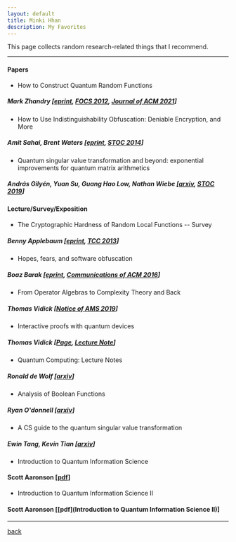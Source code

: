 ```yaml
---
layout: default
title: Minki Hhan
description: My Favorites
---
```


This page collects random research-related things that I recommend.

* * *

#### Papers
- How to Construct Quantum Random Functions
##### Mark Zhandry [[eprint](https://eprint.iacr.org/2012/182), [FOCS 2012](https://ieeexplore.ieee.org/document/6375347), [Journal of ACM 2021](https://dl.acm.org/doi/fullHtml/10.1145/3450745)]
- How to Use Indistinguishability Obfuscation: Deniable Encryption, and More
##### Amit Sahai, Brent Waters [[eprint](https://eprint.iacr.org/2013/454), [STOC 2014](https://dl.acm.org/doi/10.1145/2591796.2591825)]
- Quantum singular value transformation and beyond: exponential improvements for quantum matrix arithmetics
##### András Gilyén, Yuan Su, Guang Hao Low, Nathan Wiebe [[arxiv](https://arxiv.org/abs/1806.01838), [STOC 2019](https://dl.acm.org/doi/10.1145/3313276.3316366)]


#### Lecture/Survey/Exposition
- The Cryptographic Hardness of Random Local Functions -- Survey   
##### Benny Applebaum [[eprint](https://eprint.iacr.org/2015/165), [TCC 2013](https://link.springer.com/chapter/10.1007/978-3-642-36594-2_33)]
- Hopes, fears, and software obfuscation   
##### Boaz Barak [[eprint](https://eprint.iacr.org/2016/210), [Communications of ACM 2016](https://dl.acm.org/doi/10.1145/2757276)]
- From Operator Algebras to Complexity Theory and Back 
##### Thomas Vidick [[Notice of AMS 2019](https://www.ams.org/journals/notices/201910/rnoti-p1618.pdf)]
- Interactive proofs with quantum devices 
##### Thomas Vidick [[Page](http://users.cms.caltech.edu/~vidick/teaching/fsmp/), [Lecture Note](http://users.cms.caltech.edu/~vidick/teaching/fsmp/fsmp.pdf)]
- Quantum Computing: Lecture Notes
##### Ronald de Wolf [[arxiv](https://arxiv.org/abs/1907.09415)]
- Analysis of Boolean Functions
##### Ryan O'donnell [[arxiv](https://arxiv.org/abs/2105.10386)]
- A CS guide to the quantum singular value transformation
##### Ewin Tang, Kevin Tian [[arxiv](https://arxiv.org/abs/2302.14324)]
- Introduction to Quantum Information Science
#### Scott Aaronson [[pdf](https://www.scottaaronson.com/qclec.pdf)]
- Introduction to Quantum Information Science II
#### Scott Aaronson [[pdf](Introduction to Quantum Information Science II)]

* * *

[back](./)
